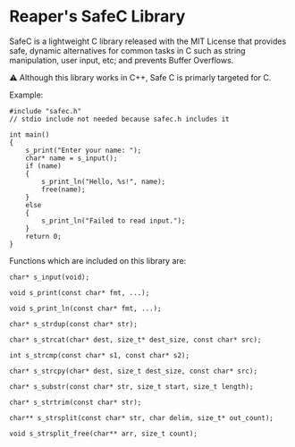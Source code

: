 # Reaper's SafeC Library
SafeC is a lightweight C library released with the MIT License that provides safe, dynamic alternatives for common tasks in C such as string manipulation, user input, etc; and prevents Buffer Overflows.

⚠️ Although this library works in C++, Safe C is primarly targeted for C.

Example:
```
#include "safec.h"
// stdio include not needed because safec.h includes it

int main()
{
    s_print("Enter your name: ");
    char* name = s_input();
    if (name)
    {
        s_print_ln("Hello, %s!", name);
        free(name);
    }
    else
    {
        s_print_ln("Failed to read input.");
    }
    return 0;
}
```

Functions which are included on this library are:
```
char* s_input(void);

void s_print(const char* fmt, ...);

void s_print_ln(const char* fmt, ...);

char* s_strdup(const char* str);

char* s_strcat(char* dest, size_t* dest_size, const char* src);

int s_strcmp(const char* s1, const char* s2);

char* s_strcpy(char* dest, size_t dest_size, const char* src);

char* s_substr(const char* str, size_t start, size_t length);

char* s_strtrim(const char* str);

char** s_strsplit(const char* str, char delim, size_t* out_count);

void s_strsplit_free(char** arr, size_t count);
```
